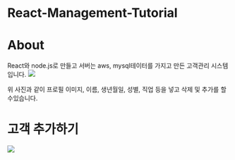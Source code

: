 # React-Management-Tutorial

# About
React와 node.js로 만들고 서버는 aws, mysql테이터를 가지고 만든 고객관리 시스템 입니다.
<img src="https://user-images.githubusercontent.com/60978437/93300197-51f02500-f831-11ea-895e-d8d01e6f9a19.png"/>

위 사진과 같이 프로필 이미지, 이름, 생년월일, 성별, 직업 등을 넣고 삭제 및 추가를 할수있습니다.

# 고객 추가하기
<img witdh="500px" src="https://user-images.githubusercontent.com/60978437/93632831-f4bec400-fa28-11ea-9495-3eda877abd0a.gif">

